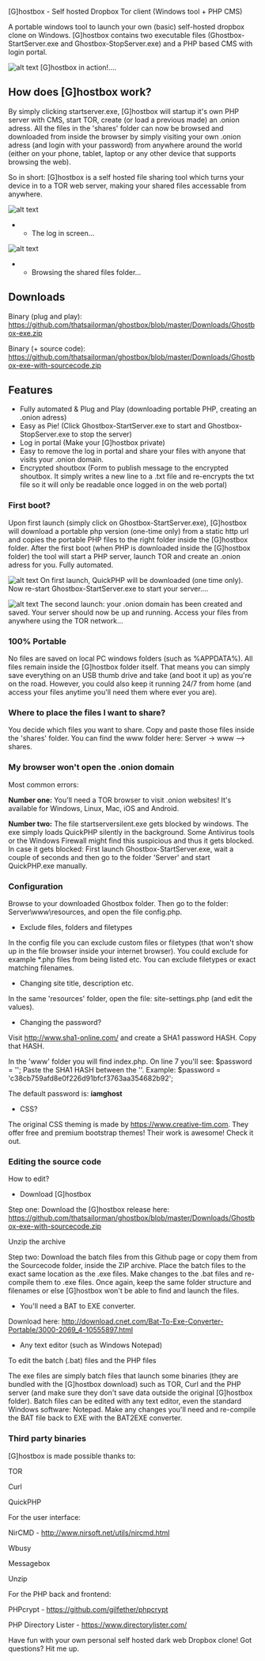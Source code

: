 [G]hostbox - Self hosted Dropbox Tor client (Windows tool + PHP CMS)

A portable windows tool to launch your own (basic) self-hosted dropbox clone on Windows. [G]hostbox contains two executable files (Ghostbox-StartServer.exe and Ghostbox-StopServer.exe) and a PHP based CMS with login portal.

![alt text](https://github.com/thatsailorman/ghostbox/blob/master/Screenshots/ghostbox-cms-2.JPG?raw=true)
[G]hostbox in action!....


## How does [G]hostbox work? ##
By simply clicking startserver.exe, [G]hostbox will startup it's own PHP server with CMS, start TOR, create (or load a previous made) an .onion adress.
All the files in the 'shares' folder can now be browsed and downloaded from inside the browser by simply visiting your own .onion adress (and login with your password) from anywhere around the world (either on your phone, tablet, laptop or any other device that supports browsing the web).  

So in short: [G]hostbox is a self hosted file sharing tool which turns your device in to a TOR web server, making your shared files accessable from anywhere.

![alt text](https://github.com/thatsailorman/ghostbox/blob/master/Screenshots/ghostbox-cms-1.JPG?raw=true)

* * The log in screen...

![alt text](https://github.com/thatsailorman/ghostbox/blob/master/Screenshots/ghostbox-cms-3.JPG?raw=true)

* * Browsing the shared files folder...


## Downloads ##
Binary (plug and play): https://github.com/thatsailorman/ghostbox/blob/master/Downloads/Ghostbox-exe.zip

Binary (+ source code): https://github.com/thatsailorman/ghostbox/blob/master/Downloads/Ghostbox-exe-with-sourcecode.zip



## Features ##
- Fully automated & Plug and Play (downloading portable PHP, creating an .onion adress)
- Easy as Pie! (Click Ghostbox-StartServer.exe to start and Ghostbox-StopServer.exe to stop the server)
- Log in portal (Make your [G]hostbox private)
- Easy to remove the log in portal and share your files with anyone that visits your .onion domain.
- Encrypted shoutbox (Form to publish message to the encrypted shoutbox. It simply writes a new line to a .txt file and re-encrypts the txt file so it will only be readable once logged in on the web portal)


### First boot? ###
Upon first launch (simply click on Ghostbox-StartServer.exe), [G]hostbox will download a portable php version (one-time only) from a static http url and copies the portable PHP files to the right folder inside the [G]hostbox folder. After the first boot (when PHP is downloaded inside the [G]hostbox folder) the tool will start a PHP server, launch TOR and create an .onion adress for you. Fully automated.

![alt text](https://github.com/thatsailorman/ghostbox/blob/master/Screenshots/install2-ghostbox.JPG)
On first launch, QuickPHP will be downloaded (one time only). Now re-start Ghostbox-StartServer.exe to start your server....


![alt text](https://github.com/thatsailorman/ghostbox/blob/master/Screenshots/install3-ghostbox.JPG)
The second launch: your .onion domain has been created and saved. Your server should now be up and running. Access your files from anywhere using the TOR network...



### 100% Portable ###
No files are saved on local PC windows folders (such as %APPDATA%). All files remain inside the [G]hostbox folder itself. That means you can simply save everything on an USB thumb drive and take (and boot it up) as you're on the road. However, you could also keep it running 24/7 from home (and access your files anytime you'll need them where ever you are).

### Where to place the files I want to share? ###
You decide which files you want to share. Copy and paste those files inside the 'shares' folder.
You can find the www folder here: Server -> www --> shares.

### My browser won't open the .onion domain ###
Most common errors:

**Number one:** 
You'll need a TOR browser to visit .onion websites!
It's available for Windows, Linux, Mac, iOS and Android.

**Number two:**
The file startserversilent.exe gets blocked by windows.
The exe simply loads QuickPHP silently in the background. Some Antivirus tools or the Windows Firewall might find this suspicious and thus it gets blocked.
In case it gets blocked: First launch Ghostbox-StartServer.exe, wait a couple of seconds and then go to the folder 'Server' and start QuickPHP.exe manually.



### Configuration ###
Browse to your downloaded Ghostbox folder.
Then go to the folder: Server\www\resources, and open the file config.php.

- Exclude files, folders and filetypes

In the config file you can exclude custom files or filetypes (that won't show up in the file browser inside your internet browser). You could exclude for example *.php files from being listed etc.
You can exclude filetypes or exact matching filenames.

- Changing site title, description etc.

In the same 'resources' folder, open the file: site-settings.php (and edit the values).

- Changing the password?

Visit http://www.sha1-online.com/ and create a SHA1 password HASH. Copy that HASH.

In the 'www' folder you will find index.php.
On line 7 you'll see: $password = '';
Paste the SHA1 HASH between the ''. 
Example:  $password = 'c38cb759afd8e0f226d91bfcf3763aa354682b92';

The default password is: **iamghost**

- CSS?

The original CSS theming is made by https://www.creative-tim.com.
They offer free and premium bootstrap themes! Their work is awesome! Check it out.



### Editing the source code ###
How to edit?

- Download [G]hostbox

Step one:
Download the [G]hostbox release here: https://github.com/thatsailorman/ghostbox/blob/master/Downloads/Ghostbox-exe-with-sourcecode.zip

Unzip the archive

Step two:
Download the batch files from this Github page or copy them from the Sourcecode folder, inside the ZIP archive.
Place the batch files to the exact same location as the .exe files.
Make changes to the .bat files and re-compile them to .exe files.
Once again, keep the same folder structure and filenames or else [G]hostbox won't be able to find and launch the files.


- You'll need a BAT to EXE converter.

Download here: http://download.cnet.com/Bat-To-Exe-Converter-Portable/3000-2069_4-10555897.html

- Any text editor (such as Windows Notepad)

To edit the batch (.bat) files and the PHP files

The exe files are simply batch files that launch some binaries (they are bundled with the [G]hostbox download) such as TOR, Curl and the PHP server (and make sure they don't save data outside the original [G]hostbox folder).
Batch files can be edited with any text editor, even the standard Windows software: Notepad. Make any changes you'll need and re-compile the BAT file back to EXE with the BAT2EXE converter.


### Third party binaries ###
[G]hostbox is made possible thanks to:

TOR

Curl

QuickPHP


For the user interface:

NirCMD - http://www.nirsoft.net/utils/nircmd.html

Wbusy

Messagebox

Unzip


For the PHP back and frontend:

PHPcrypt - https://github.com/gilfether/phpcrypt

PHP Directory Lister - https://www.directorylister.com/



Have fun with your own personal self hosted dark web Dropbox clone!
Got questions? Hit me up.
